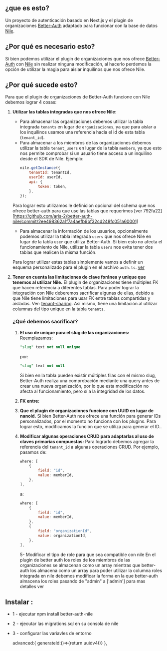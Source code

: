 ## ¿que es esto?
Un proyecto de autenticación basado en Next.js y el plugin de organizaciones [Better-Auth](https://www.better-auth.com/docs/plugins/organization)  adaptado para funcionar con la base de datos [Nile](https://www.thenile.dev/).


## ¿Por qué es necesario esto?
Si bien podemos utilizar el plugin de organizaciones que nos ofrece [Better-Auth](https://www.better-auth.com/docs/plugins/organization) con [Nile](https://www.thenile.dev/) sin realizar ninguna modificación, al hacerlo perdemos la opción de utilizar la magia para aislar inquilinos que nos ofrece Nile.

## ¿Por qué sucede esto?
Para que el plugin de organizaciones de Better-Auth funcione con Nile debemos lograr 4 cosas:


1. **Utilizar las tablas integradas que nos ofrece Nile:**
   - Para almacenar las organizaciones debemos utilizar la tabla integrada `tenants` en lugar de `organizaciones`, ya que para aislar a los inquilinos usamos una referencia hacia el id de esta tabla (`tenant_id`).
   - Para almacenar a los miembros de las organizaciones debemos utilizar la tabla `tenant_users` en lugar de la tabla `members`, ya que esto nos permite comprobar si un usuario tiene acceso a un inquilino desde el SDK de Nile. Ejemplo:
     ```javascript
     nile.getInstance({
         tenantId: tenantId,
         userId: userId,
         api: {
             token: token,
         },
     });
     ```
    
    Para lograr esto utilizamos le definicion opcional del schema que nos ofrece better-auth para que use las tablas que requerimos [ver 792fa22][https://github.com/aris-2/better-auth-nile/commit/2ee498362a1f7a4aefb9bf32cd248fc051a60001]

   - Para almacenar la información de los usuarios, opcionalmente podemos utilizar la tabla integrada `users` que nos ofrece Nile en lugar de la tabla `user` que utiliza Better-Auth. Si bien esto no afecta el funcionamiento de Nile, utilizar la tabla `users` nos evita tener dos tablas que realicen la misma función.

   Para lograr utilizar estas tablas simplemente vamos a definir un esquema personalizado para el plugin en el archivo `auth.ts`.
    [ver](https://github.com/aris-2/better-auth-nile/commit/42fb0d9d7eca9ad4f6dd47219dbc0eb72306f54c)
2. **Tener en cuenta las limitaciones de clave foránea y unique que tenemos al utilizar Nile.** 
   El plugin de organizaciones tiene múltiples FK que hacen referencia a diferentes tablas. Para poder lograr la integración con Nile deberemos sacrificar algunas de ellas, debido a que Nile tiene limitaciones para usar FK entre tablas compartidas y aisladas. Ver: [tenant-sharing](https://www.thenile.dev/docs/tenant-virtualization/tenant-sharing). Así mismo, tiene una limitación al utilizar columnas del tipo unique en la tabla `tenants`.

   ### ¿Qué debemos sacrificar?
   1. **El uso de unique para el slug de las organizaciones:**
      Reemplazamos:
      ```sql
      "slug" text not null unique
      ```
      por:
      ```sql
      "slug" text not null
      ```
      Si bien en la tabla pueden existir múltiples filas con el mismo slug, Better-Auth realiza una comprobación mediante una query antes de crear una nueva organización, por lo que esta modificación no afecta al funcionamiento, pero sí a la integridad de los datos.

   2. **FK entre:**


   3. **Que el plugin de organizaciones funcione con UUID en lugar de nanoid.**
      Si bien Better-Auth nos ofrece una función para generar IDs personalizados, por el momento no funciona con los plugins. Para lograr esto, modificamos la función que se utiliza para generar el ID..

   4. **Modificar algunas operaciones CRUD para adaptarlas al uso de claves primarias compuestas:**
      Para lograrlo debemos agregar la referencia del `tenant_id` a algunas operaciones CRUD. Por ejemplo, pasamos de:
      ```javascript
      where: [
          {
              field: "id",
              value: memberId,
          },
      ],
      ```
      a:
      ```javascript
      where: [
          {
              field: "id",
              value: memberId,
          },
          {
              field: "organizationId",
              value: organizationId,
          },
      ],
      ```
      5- Modificar el tipo de role para que sea compatible con nile
        En el plugin de better auth los roles de los miembros de las organizaciones se almacenan como un array mientras que better-auth los almacena como un array para poder utilizar la columna roles integrada en nile debemos modificar la forma en la que better-auth almacena los roles pasando de "admin" a ['admin'] para mas detalles ver [](https://github.com/aris-2/better-auth-nile/commit/6cab8632743d0838d6bc04f4cbc1c522043d9551) 


## Instalar : 
- 1 - ejecutar npm install better-auth-nile    
- 2 - ejecutar las migrations.sql en su consola de nile 
- 3 - configurar las variavles de entorno


	advanced:{
		generateId:()=>{return uuidv4()}
	},

